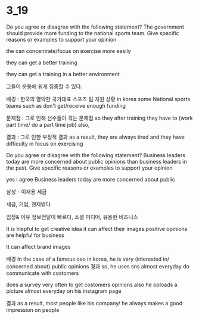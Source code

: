 # 3_19

Do you agree or disagree with the following statement?
The government should provide more funding to the national sports team.
Give specific reasons or examples to support your opinion



the can concentrate/focus on exercise more easily

they can get a better training

they can get a training in a better environment

그들이 운동에 쉽게 집중할 수 있다.

배경 : 한국의 열악한 국가대표 스포츠 팀 지원 상황
in korea some National sports teams such as don't get/receive enough funding 

문제점 : 그로 인해 선수들이 겪는 문제점
so they after training they have to (work part time/ do a part time job) also,

결과 : 그로 인한 부정적 결과 
as a result, they are always tired and they have difficulty in focus on exercising



Do you agree or disagree with the following statement?
Business leaders today are more concerned about public opinions than business leaders in the past.
Give specific reasons or examples to support your opinion

yes i agree Business leaders today are more concerned about public

삼성 - 이재용 세금

세금, 기업, 견제받다

입장& 이유 정보전달이 빠르다, 소셜 미디어, 유용한 비즈니스 

It is hlepful to get creative idea
it can affect their images
positive opinions are helpful for business

It can affect brand images 

배경 In the case of a famous ceo in korea, he is very (interested in/ concerned about) public opinions
경과 so, he uses sns almost everyday do communicate with costomers

does a survey very often to get costomers opinions also he oploads a picture almost everyday on his instagram page

결과
as a result, most people like his company/ he always makes a good impression on people
